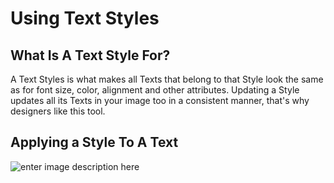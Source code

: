 # Using Text Styles
## What Is A Text Style For?
A Text Styles is what makes all Texts that belong to that Style look the same as for font size, color, alignment and other attributes.
Updating a Style updates all its Texts in your image too in a consistent manner, that's why designers like this tool.

## Applying a Style To A Text


![enter image description here](https://lh3.googleusercontent.com/M365E_BxKf9K4U5CP4IfsHo_8Rz4iRK6YruQA6C9sE2elqoY58zfYDr9OfKzdMXhz0qUu4Avs-Zd)
